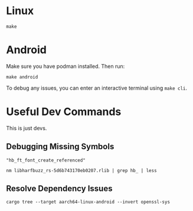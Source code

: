 # Linux

```
make
```

# Android

Make sure you have podman installed. Then run:

```
make android
```

To debug any issues, you can enter an interactive terminal using `make cli`.

# Useful Dev Commands

This is just devs.

## Debugging Missing Symbols

```
"hb_ft_font_create_referenced"

nm libharfbuzz_rs-5d6b743170eb0207.rlib | grep hb_ | less
```

## Resolve Dependency Issues

```
cargo tree --target aarch64-linux-android --invert openssl-sys
```

